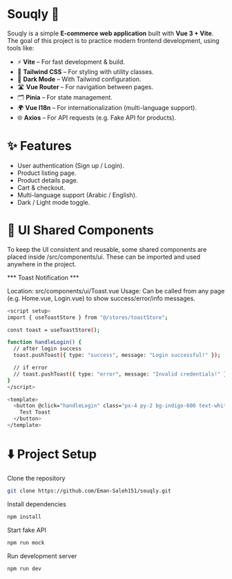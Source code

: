 # Souqly 🛒

Souqly is a simple **E-commerce web application** built with **Vue 3 + Vite**.  
The goal of this project is to practice modern frontend development, using tools like:

- ⚡ **Vite** – For fast development & build.
- 🎨 **Tailwind CSS** – For styling with utility classes.
- 🌙 **Dark Mode** – With Tailwind configuration.
- 🛣️ **Vue Router** – For navigation between pages.
- 🗂️ **Pinia** – For state management.
- 🌍 **Vue I18n** – For internationalization (multi-language support).
- 🌐 **Axios** – For API requests (e.g. Fake API for products).


# ✨ Features 

- User authentication (Sign up / Login).
- Product listing page.
- Product details page.
- Cart & checkout.
- Multi-language support (Arabic / English).
- Dark / Light mode toggle.


# 📂 UI Shared Components

To keep the UI consistent and reusable, some shared components are placed inside /src/components/ui.
These can be imported and used anywhere in the project.

*** Toast Notification ***

Location: src/components/ui/Toast.vue
Usage: Can be called from any page (e.g. Home.vue, Login.vue) to show success/error/info messages.
```bash
<script setup>
import { useToastStore } from "@/stores/toastStore";

const toast = useToastStore();

function handleLogin() {
  // after login success
  toast.pushToast({ type: "success", message: "Login successful!" });

  // if error
  // toast.pushToast({ type: "error", message: "Invalid credentials!" });
}
</script>

<template>
  <button @click="handleLogin" class="px-4 py-2 bg-indigo-600 text-white rounded">
    Test Toast
  </button>
</template>
```


# ⬇️ Project Setup

Clone the repository
```bash
git clone https://github.com/Eman-Saleh151/souqly.git
```

Install dependencies
```bash
npm install
```

Start fake API
```bash
npm run mock
```

Run development server
```bash
npm run dev
```
